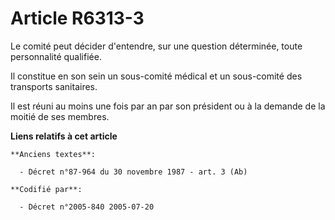 # Article R6313-3

Le comité peut décider d'entendre, sur une question déterminée, toute personnalité qualifiée.

Il constitue en son sein un sous-comité médical et un sous-comité des transports sanitaires.

Il est réuni au moins une fois par an par son président ou à la demande de la moitié de ses membres.

**Liens relatifs à cet article**

	**Anciens textes**:

	  - Décret n°87-964 du 30 novembre 1987 - art. 3 (Ab)

	**Codifié par**:

	  - Décret n°2005-840 2005-07-20
